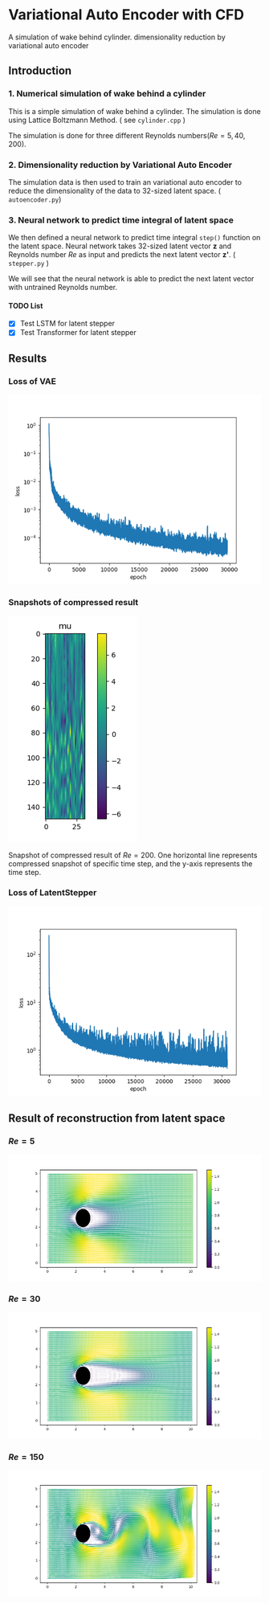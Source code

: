 # Variational Auto Encoder with CFD
A simulation of wake behind cylinder. dimensionality reduction by variational auto encoder


## Introduction

### 1. Numerical simulation of wake behind a cylinder
This is a simple simulation of wake behind a cylinder. 
The simulation is done using Lattice Boltzmann Method. ( see `cylinder.cpp` )

The simulation is done for three different Reynolds numbers($Re = 5, 40, 200$). 

### 2. Dimensionality reduction by Variational Auto Encoder
The simulation data is then used to train an variational auto encoder to reduce the dimensionality of the data to 32-sized latent space. ( `autoencoder.py`)

### 3. Neural network to predict time integral of latent space
We then defined a neural network to predict time integral `step()` function on the latent space.
Neural network takes 32-sized latent vector **z** and Reynolds number $Re$ as input and predicts the next latent vector **z'**. ( `stepper.py` )

We will see that the neural network is able to predict the next latent vector with untrained Reynolds number.

#### TODO List
- [x] Test LSTM for latent stepper
- [x] Test Transformer for latent stepper

## Results

### Loss of VAE

![](result/autoencoder_loss.png)

### Snapshots of compressed result

![](result/vae_latent_re200.png)

Snapshot of compressed result of $Re = 200$.
One horizontal line represents compressed snapshot of specific time step, and the y-axis represents the time step.


### Loss of LatentStepper

![](result/latent_stepper_loss.png)


## Result of reconstruction from latent space

### $Re = 5$

![](result/plots5/plot0010.png)

### $Re = 30$

![](result/plots30/plot0030.png)

### $Re = 150$

![](result/plots150/plot0100.png)